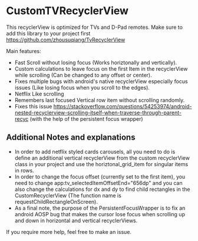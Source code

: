 # CustomTVRecyclerView
This recyclerView is optimized for TVs and D-Pad remotes.
Make sure to add this library to your project first https://github.com/zhousuqiang/TvRecyclerView

Main features:

* Fast Scroll without losing focus (Works horiztonally and vertically).
* Custom calculations to leave focus on the first Item in the recyclerView while scrolling (Can be changed to any offset or center).
* Fixes multiple bugs with android's native recyclerView especially focus issues (Like losing focus when you scroll to the edges).
* Netflix Like scrolling
* Remembers last focused Vertical row item without scrolling randomly.
* Fixes this issue https://stackoverflow.com/questions/54253974/android-nested-recyclerview-scrolling-itself-when-traverse-through-parent-recyc (with the help of the persistent focus wrapper)

## Additional Notes and explanations

* In order to add netflix styled cards carousels, all you need to do is define an additional vertical recyclerView from the custom recyclerView class in your project and use the horiztonal_grid_item for singular items in rows.
* In order to change the focus offset (currently set to the first item), you need to change app:tv_selectedItemOffsetEnd="656dp" and you can also change the calculations for dx and dy to find child rectangles in the CustomRecyclerView (The function name is requestChildRectangleOnScreen). 
* As a final note, the purpose of the PersistentFocusWrapper is to fix an android AOSP bug that makes the cursor lose focus when scrolling up and down in horizontal and vertical recyclerViews.

If you require more help, feel free to make an issue.

